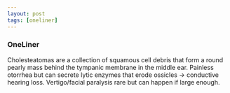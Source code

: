 ```yaml
---
layout: post
tags: [oneliner]
---
```



### OneLiner

Cholesteatomas are a collection of squamous cell debris that form a round pearly mass behind the tympanic membrane in the middle ear. Painless otorrhea but can secrete lytic enzymes that erode ossicles -> conductive hearing loss. Vertigo/facial paralysis rare but can happen if large enough.
